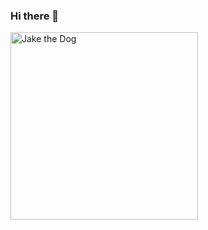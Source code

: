 ### Hi there 👋

<!--
**felipealfonsog/felipealfonsog** is a ✨ _special_ ✨ repository because its `README.md` (this file) appears on your GitHub profile.

Here are some ideas to get you started:

- 🔭 I’m currently working on ...
- 🌱 I’m currently learning ...
- 👯 I’m looking to collaborate on ...
- 🤔 I’m looking for help with ...
- 💬 Ask me about ...
- 📫 How to reach me: ...
- 😄 Pronouns: ...
- ⚡ Fun fact: ...
-->

<div style="display: flex;">
 
  <img src="https://media-exp1.licdn.com/dms/image/C4E12AQGrlQUWRmbvpA/article-inline_image-shrink_1000_1488/0?e=1602115200&v=beta&t=GZoA04i8nTWHWMdVCCZ9vGXuAsCDV-qPTDTznsefjrw" alt="Jake the Dog" width="300" />
 
</div>
